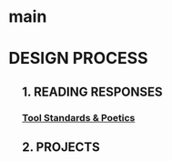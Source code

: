 # main
<!DOCTYPE html>
<html>
<head>
	<meta charset="utf-8">
	<meta name="viewport" content="width=device-width, initial-scale=1">
	<title> DESIGN PROCESS </title>
</head> 
<body>

<h1> DESIGN PROCESS </h1>

<ol> 
		<h2> 1. READING RESPONSES </h2>
		<h3><a href= "GRPH-Discussion-1.html"> Tool Standards & Poetics </a></h3>
		<h2> 2. PROJECTS </h2>
	<!DOCTYPE html>
<html>
<head>
	<meta charset="utf-8">
	<meta name="viewport" content="width=device-width, initial-scale=1">
	<title> DESIGN PROCESS </title>


</body>
</html>
